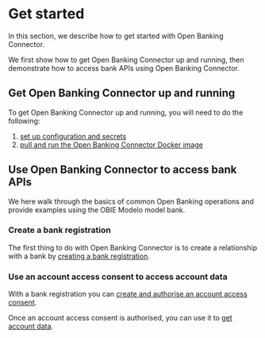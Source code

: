 # Get started

In this section, we describe how to get started with Open Banking Connector.

We first show how to get Open Banking Connector up and running, then demonstrate how to access bank APIs using Open Banking Connector.

## Get Open Banking Connector up and running

To get Open Banking Connector up and running, you will need to do the following:

1. [set up configuration and secrets](./set-up-configuration-and-secrets/README.md)
2. [pull and run the Open Banking Connector Docker image](./run-docker-image/README.md)

## Use Open Banking Connector to access bank APIs

We here walk through the basics of common Open Banking operations and provide examples using the OBIE Modelo model bank.

### Create a bank registration

The first thing to do with Open Banking Connector is to create a relationship with a bank by [creating a bank registration](./create-bank-registration/README.md).

### Use an account access consent to access account data

With a bank registration you can [create and authorise an account access consent](./create-and-authorise-account-access-consent/README.md).

Once an account access consent is authorised, you can use it to [get account data](./get-account-data/README.md).
